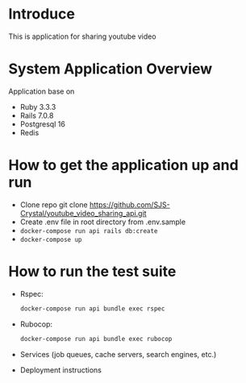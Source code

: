 # Introduce
This is application for sharing youtube video

# System Application Overview
 Application base on
  - Ruby 3.3.3
  - Rails 7.0.8
  - Postgresql 16
  - Redis

# How to get the application up and run
- Clone repo git clone https://github.com/SJS-Crystal/youtube_video_sharing_api.git
- Create .env file in root directory from .env.sample
- `docker-compose run api rails db:create`
- `docker-compose up`

# How to run the test suite
- Rspec:
  ```sh
  docker-compose run api bundle exec rspec
  ```

- Rubocop:
  ```sh
  docker-compose run api bundle exec rubocop
  ```

* Services (job queues, cache servers, search engines, etc.)

* Deployment instructions



